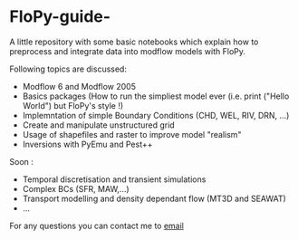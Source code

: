 # FloPy-guide-
A little repository with some basic notebooks which explain how to preprocess and integrate data into modflow models with FloPy.

Following topics are discussed:
- Modflow 6 and Modflow 2005
- Basics packages (How to run the simpliest model ever (i.e. print ("Hello World") but FloPy's style !)
- Implemntation of simple Boundary Conditions (CHD, WEL, RIV, DRN, ...)
- Create and manipulate unstructured grid
- Usage of shapefiles and raster to improve model "realism"
- Inversions with PyEmu and Pest++

Soon : 
- Temporal discretisation and transient simulations
- Complex BCs (SFR, MAW,...)
- Transport modelling and density dependant flow (MT3D and SEAWAT)
- ...

For any questions you can contact me to [email](mailto:ludovic.schorpp@unine.ch)
